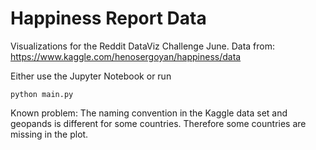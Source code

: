 # Happiness Report Data
Visualizations for the Reddit DataViz Challenge June.
Data from: https://www.kaggle.com/henosergoyan/happiness/data

Either use the Jupyter Notebook or run

```shell
python main.py
```

Known problem: The naming convention in the Kaggle data set and geopands is different for some countries. Therefore some countries are missing in the plot.
